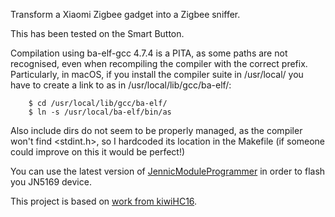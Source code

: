 Transform a Xiaomi Zigbee gadget into a Zigbee sniffer.

This has been tested on the Smart Button.

Compilation using ba-elf-gcc 4.7.4 is a PITA, as some paths are not recognised, even when recompiling the compiler with the correct prefix.
Particularly, in macOS, if you install the compiler suite in /usr/local/ you have to create a link to as in /usr/local/lib/gcc/ba-elf/:
```
	$ cd /usr/local/lib/gcc/ba-elf/
	$ ln -s /usr/local/ba-elf/bin/as
```
Also include dirs do not seem to be properly managed, as the compiler won't find <stdint.h>, so I hardcoded its location in the Makefile (if someone could improve on this it would be perfect!)

You can use the latest version of [JennicModuleProgrammer](https://github.com/Jerome-PS/JennicModuleProgrammer) in order to flash you JN5169 device.

This project is based on [work from kiwiHC16](https://github.com/KiwiHC16/ZigBeeSniffer). 
